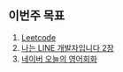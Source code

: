 ## 이번주 목표

1. [Leetcode](leetcode.md)
2. [나는 LINE 개발자입니다 2장](im-line.jpeg)
3. [네이버 오늘의 영어회화](naver-en.md)
